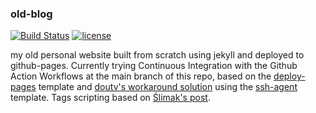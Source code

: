 ### old-blog

[![Build Status](https://github.com/deomorxsy/deomorxsy.github.io/actions/workflows/ci.yml/badge.svg)](https://github.com/deomorxsy/deomorxsy.github.io/actions/workflows/ci.yml)
[![license](http://img.shields.io/badge/license-GPL-blue.svg)](https://github.com/deomorxsy/deomorxsy.github.io/blob/main/LICENSE)

my old personal website built from scratch using jekyll and deployed to github-pages. Currently trying Continuous Integration with the Github Action Workflows at the main branch of this repo, based on the [deploy-pages](https://github.com/actions/deploy-pages) template and [doutv's workaround solution](https://gist.github.com/doutv/54098c2c283ed8141ba961c88a2d5bb0) using the [ssh-agent](https://github.com/marketplace/actions/webfactory-ssh-agent) template. Tags scripting based on [Ślimak's post](https://blog.lunarlogic.com/2019/managing-tags-in-jekyll-blog-easily/).
